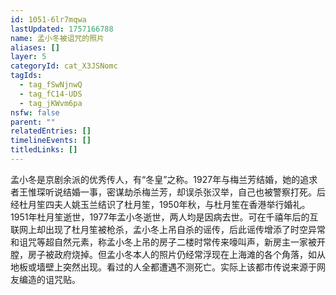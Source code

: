 ```yaml
---
id: 1051-6lr7mqwa
lastUpdated: 1757166788
name: 孟小冬被诅咒的照片
aliases: []
layer: 5
categoryId: cat_X3JSNomc
tagIds:
  - tag_fSwNjnwQ
  - tag_fC14-UDS
  - tag_jKWvm6pa
nsfw: false
parent: ""
relatedEntries: []
timelineEvents: []
titledLinks: []
---
```


孟小冬是京剧余派的优秀传人，有“冬皇”之称。1927年与梅兰芳结婚，她的追求者王惟琛听说结婚一事，密谋劫杀梅兰芳，却误杀张汉举，自己也被警察打死。后经杜月笙四夫人姚玉兰结识了杜月笙，1950年秋，与杜月笙在香港举行婚礼。1951年杜月笙逝世，1977年孟小冬逝世，两人均是因病去世。可在千禧年后的互联网上却出现了杜月笙被枪杀，孟小冬上吊自杀的谣传，后此谣传增添了时空异常和诅咒等超自然元素，称孟小冬上吊的房子二楼时常传来嚎叫声，新房主一家被开膛，房子被政府烧掉。但孟小冬本人的照片仍经常浮现在上海滩的各个角落，如从地板或墙壁上突然出现。看过的人全都遭遇不测死亡。实际上该都市传说来源于网友编造的诅咒贴。